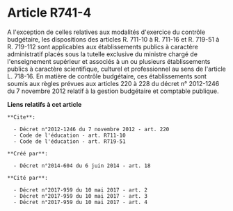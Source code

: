 # Article R741-4

A l'exception de celles relatives aux modalités d'exercice du contrôle budgétaire, les dispositions des articles R. 711-10 à
R. 711-16 et R. 719-51 à R. 719-112 sont applicables aux établissements publics à caractère administratif placés sous la
tutelle exclusive du ministre chargé de l'enseignement supérieur et associés à un ou plusieurs établissements publics à
caractère scientifique, culturel et professionnel au sens de l'article L. 718-16. En matière de contrôle budgétaire, ces
établissements sont soumis aux règles prévues aux articles 220 à 228 du décret n° 2012-1246 du 7 novembre 2012 relatif à la
gestion budgétaire et comptable publique.

**Liens relatifs à cet article**

	**Cite**:

	  - Décret n°2012-1246 du 7 novembre 2012 - art. 220
	  - Code de l'éducation - art. R711-10
	  - Code de l'éducation - art. R719-51

	**Créé par**:

	  - Décret n°2014-604 du 6 juin 2014 - art. 18

	**Cité par**:

	  - Décret n°2017-959 du 10 mai 2017 - art. 2
	  - Décret n°2017-959 du 10 mai 2017 - art. 3
	  - Décret n°2017-959 du 10 mai 2017 - art. 4
